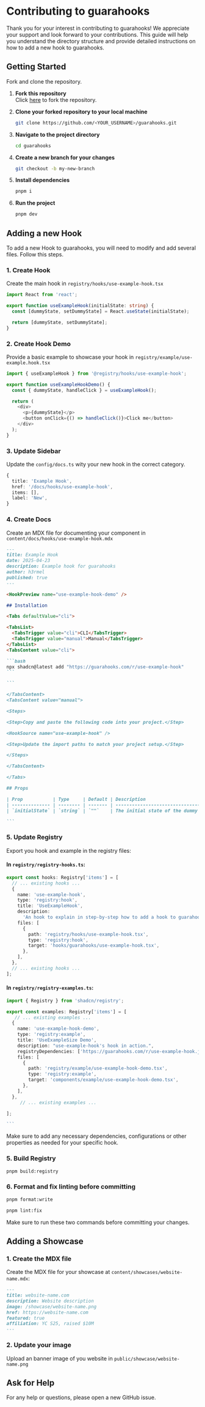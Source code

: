 # Contributing to guarahooks

Thank you for your interest in contributing to guarahooks! We appreciate your support and look forward to your contributions. This guide will help you understand the directory structure and provide detailed instructions on how to add a new hook to guarahooks.

## Getting Started

Fork and clone the repository.

1. **Fork this repository**  
   Click [here](https://github.com/h3rmel/guarahooks/fork) to fork the repository.

2. **Clone your forked repository to your local machine**

   ```bash
   git clone https://github.com/<YOUR_USERNAME>/guarahooks.git
   ```

3. **Navigate to the project directory**

   ```bash
   cd guarahooks
   ```

4. **Create a new branch for your changes**

   ```bash
   git checkout -b my-new-branch
   ```

5. **Install dependencies**

   ```bash
   pnpm i
   ```

6. **Run the project**
   ```bash
   pnpm dev
   ```

## Adding a new Hook

To add a new Hook to guarahooks, you will need to modify and add several files. Follow this steps.

### 1. Create Hook

Create the main hook in `registry/hooks/use-example-hook.tsx`

```typescript
import React from 'react';

export function useExampleHook(initialState: string) {
  const [dummyState, setDummyState] = React.useState(initialState);

  return [dummyState, setDummyState];
}
```

### 2. Create Hook Demo

Provide a basic example to showcase your hook in `registry/example/use-example.hook.tsx`

```typescript
import { useExampleHook } from '@registry/hooks/use-example-hook';

export function useExampleHookDemo() {
  const { dummyState, handleClick } = useExampleHook();

  return (
    <div>
      <p>{dummyState}</p>
      <button onClick={() => handleClick()}>Click me</button>
    </div>
  );
}
```

### 3. Update Sidebar

Update the `config/docs.ts` wity your new hook in the correct category.

```typescript
{
  title: 'Example Hook',
  href: '/docs/hooks/use-example-hook',
  items: [],
  label: 'New',
}
```

### 4. Create Docs

Create an MDX file for documenting your component in `content/docs/hooks/use-example-hook.mdx`

````md
---
title: Example Hook
date: 2025-04-23
description: Example hook for guarahooks
author: h3rmel
published: true
---

<HookPreview name="use-example-hook-demo" />

## Installation

<Tabs defaultValue="cli">

<TabsList>
  <TabsTrigger value="cli">CLI</TabsTrigger>
  <TabsTrigger value="manual">Manual</TabsTrigger>
</TabsList>
<TabsContent value="cli">

```bash
npx shadcn@latest add "https://guarahooks.com/r/use-example-hook"
```

```

</TabsContent>
<TabsContent value="manual">

<Steps>

<Step>Copy and paste the following code into your project.</Step>

<HookSource name="use-example-hook" />

<Step>Update the import paths to match your project setup.</Step>

</Steps>

</TabsContent>

</Tabs>

## Props

| Prop           | Type     | Default | Description                           |
| -------------- | -------- | ------- | ------------------------------------- |
| `initialState` | `string` | `""`    | The initial state of the dummy state. |

```
````

### 5. Update Registry

Export you hook and example in the registry files:

#### In `registry/registry-hooks.ts`:

```typescript
export const hooks: Registry['items'] = [
  // ... existing hooks ...
  {
    name: 'use-example-hook',
    type: 'registry:hook',
    title: 'UseExampleHook',
    description:
      'An hook to explain in step-by-step how to add a hook to guarahooks.',
    files: [
      {
        path: 'registry/hooks/use-example-hook.tsx',
        type: 'registry:hook',
        target: 'hooks/guarahooks/use-example-hook.tsx',
      },
    ],
  },
  // ... existing hooks ...
];
```

#### In `registry/registry-examples.ts`:

````typescript
import { Registry } from 'shadcn/registry';

export const examples: Registry['items'] = [
   // ... existing examples ...
  {
    name: 'use-example-hook-demo',
    type: 'registry:example',
    title: 'UseExampleSize Demo',
    description: "use-example-hook's hook in action.",
    registryDependencies: ['https://guarahooks.com/r/use-example-hook.json'],
    files: [
      {
        path: 'registry/example/use-example-hook-demo.tsx',
        type: 'registry:example',
        target: 'components/example/use-example-hook-demo.tsx',
      },
    ],
  },
     // ... existing examples ...

];

```
````

Make sure to add any necessary dependencies, configurations or other properties as needed for your specific hook.

### 5. Build Registry

```bash
pnpm build:registry
```

### 6. Format and fix linting before committing

```bash
pnpm format:write
```

```bash
pnpm lint:fix
```

Make sure to run these two commands before committing your changes.

## Adding a Showcase

### 1. Create the MDX file

Create the MDX file for your showcase at `content/showcases/website-name.mdx`:

```md
---
title: website-name.com
description: Website description
image: /showcase/website-name.png
href: https://website-name.com
featured: true
affiliation: YC S25, raised $10M
---
```

### 2. Update your image

Upload an banner image of you website in `public/showcase/website-name.png`

## Ask for Help

For any help or questions, please open a new GitHub issue.
